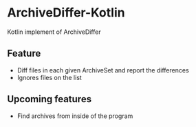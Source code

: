 ArchiveDiffer-Kotlin
====

Kotlin implement of ArchiveDiffer

## Feature

* Diff files in each given ArchiveSet and report the differences
* Ignores files on the list

## Upcoming features

* Find archives from inside of the program
